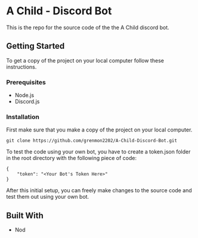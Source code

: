 # A Child - Discord Bot
This is the repo for the source code of the the A Child discord bot.

## Getting  Started
To get a copy of the project on your local computer follow these instructions.

### Prerequisites 

 - Node.js
 - Discord.js

### Installation
First make sure that you make a copy of the project on your local computer.

    git clone https://github.com/grenmon2202/A-Child-Discord-Bot.git

To test the code using your own bot, you have to create a token.json folder in the root directory with the following piece of code:

    {
	    "token": "<Your Bot's Token Here>"
	}

After this initial setup, you can freely make changes to the source code and test them out using your own bot.

## Built With

 - Nod

<!--stackedit_data:
eyJoaXN0b3J5IjpbLTE3MjU0NTcxMTddfQ==
-->